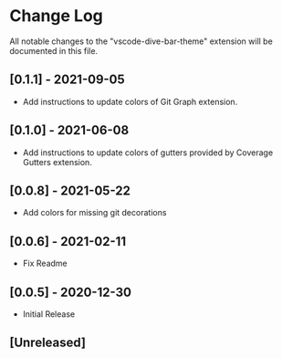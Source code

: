 # Change Log

All notable changes to the "vscode-dive-bar-theme" extension will be documented in this file.

## [0.1.1] - 2021-09-05

-   Add instructions to update colors of Git Graph extension.

## [0.1.0] - 2021-06-08

-   Add instructions to update colors of gutters provided by Coverage Gutters extension.

## [0.0.8] - 2021-05-22

-   Add colors for missing git decorations

## [0.0.6] - 2021-02-11

-   Fix Readme

## [0.0.5] - 2020-12-30

-   Initial Release

## [Unreleased]
